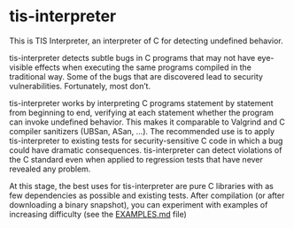 # tis-interpreter

This is TIS Interpreter,
an interpreter of C for detecting undefined behavior.

tis-interpreter detects subtle bugs in C programs that may not have
eye-visible effects when executing the same programs compiled in the
traditional way. Some of the bugs that are discovered lead to security
vulnerabilities. Fortunately, most don’t.

tis-interpreter works by interpreting C programs statement by
statement from beginning to end, verifying at each statement whether
the program can invoke undefined behavior. This makes it comparable to
Valgrind and C compiler sanitizers (UBSan, ASan, …). The recommended
use is to apply tis-interpreter to existing tests for
security-sensitive C code in which a bug could have dramatic
consequences. tis-interpreter can detect violations of the C standard
even when applied to regression tests that have never revealed any
problem.

At this stage, the best uses for tis-interpreter are pure C libraries
with as few dependencies as possible and existing tests. After
compilation (or after downloading a binary snapshot), you can
experiment with examples of increasing difficulty (see the
[EXAMPLES.md](EXAMPLES.md) file)
